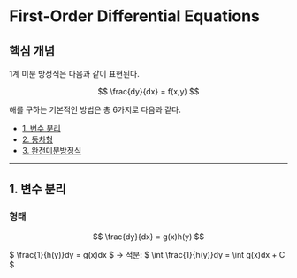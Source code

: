 # First-Order Differential Equations

## 핵심 개념

1계 미분 방정식은 다음과 같이 표현된다. 

$$
\frac{dy}{dx} = f(x,y)
$$

해를 구하는 기본적인 방법은 총 6가지로 다음과 같다. 

 - [1. 변수 분리](#1-변수-분리) 
 - [2. 동차형](#2-동차형)
 - [3. 완전미분방정식](#3-완전미분방정식)


---
## 1. 변수 분리

### 형태 

$$
\frac{dy}{dx} = g(x)h(y)
$$

$
\frac{1}{h(y)}dy = g(x)dx
$
-> 적분:
$
\int \frac{1}{h(y)}dy = \int g(x)dx + C
$
